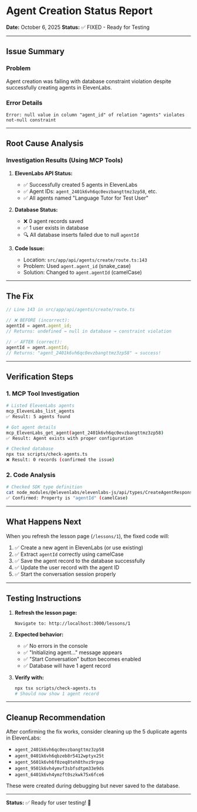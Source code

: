 # Agent Creation Status Report

**Date:** October 6, 2025
**Status:** ✅ FIXED - Ready for Testing

---

## Issue Summary

### Problem
Agent creation was failing with database constraint violation despite successfully creating agents in ElevenLabs.

### Error Details
```
Error: null value in column "agent_id" of relation "agents" violates not-null constraint
```

---

## Root Cause Analysis

### Investigation Results (Using MCP Tools)

1. **ElevenLabs API Status:**
   - ✅ Successfully created 5 agents in ElevenLabs
   - ✅ Agent IDs: `agent_2401k6vh6qc0evzbangttmz3zp58`, etc.
   - ✅ All agents named "Language Tutor for Test User"

2. **Database Status:**
   - ❌ 0 agent records saved
   - ✅ 1 user exists in database
   - 🔍 All database inserts failed due to null `agentId`

3. **Code Issue:**
   - Location: `src/app/api/agents/create/route.ts:143`
   - Problem: Used `agent.agent_id` (snake_case)
   - Solution: Changed to `agent.agentId` (camelCase)

---

## The Fix

```typescript
// Line 143 in src/app/api/agents/create/route.ts

// ❌ BEFORE (incorrect):
agentId = agent.agent_id;
// Returns: undefined → null in database → constraint violation

// ✅ AFTER (correct):
agentId = agent.agentId;
// Returns: "agent_2401k6vh6qc0evzbangttmz3zp58" → success!
```

---

## Verification Steps

### 1. MCP Tool Investigation
```bash
# Listed ElevenLabs agents
mcp_ElevenLabs_list_agents
✅ Result: 5 agents found

# Got agent details
mcp_ElevenLabs_get_agent(agent_2401k6vh6qc0evzbangttmz3zp58)
✅ Result: Agent exists with proper configuration

# Checked database
npx tsx scripts/check-agents.ts
❌ Result: 0 records (confirmed the issue)
```

### 2. Code Analysis
```bash
# Checked SDK type definition
cat node_modules/@elevenlabs/elevenlabs-js/api/types/CreateAgentResponseModel.d.ts
✅ Confirmed: Property is "agentId" (camelCase)
```

---

## What Happens Next

When you refresh the lesson page (`/lessons/1`), the fixed code will:

1. ✅ Create a new agent in ElevenLabs (or use existing)
2. ✅ Extract `agentId` correctly using camelCase
3. ✅ Save the agent record to the database successfully
4. ✅ Update the user record with the agent ID
5. ✅ Start the conversation session properly

---

## Testing Instructions

1. **Refresh the lesson page:**
   ```
   Navigate to: http://localhost:3000/lessons/1
   ```

2. **Expected behavior:**
   - ✅ No errors in the console
   - ✅ "Initializing agent..." message appears
   - ✅ "Start Conversation" button becomes enabled
   - ✅ Database will have 1 agent record

3. **Verify with:**
   ```bash
   npx tsx scripts/check-agents.ts
   # Should now show 1 agent record
   ```

---

## Cleanup Recommendation

After confirming the fix works, consider cleaning up the 5 duplicate agents in ElevenLabs:
- `agent_2401k6vh6qc0evzbangttmz3zp58`
- `agent_0401k6vh6qbzeb8r5412wptyx25t`
- `agent_5601k6vh6f0zeq8teh8thvz9rpxp`
- `agent_9501k6vh4ymvf3sbfsdtpm33e9ds`
- `agent_6401k6vh4ymzft0szkwk75x6fce6`

These were created during debugging but never saved to the database.

---

**Status:** ✅ Ready for user testing! 🎉
